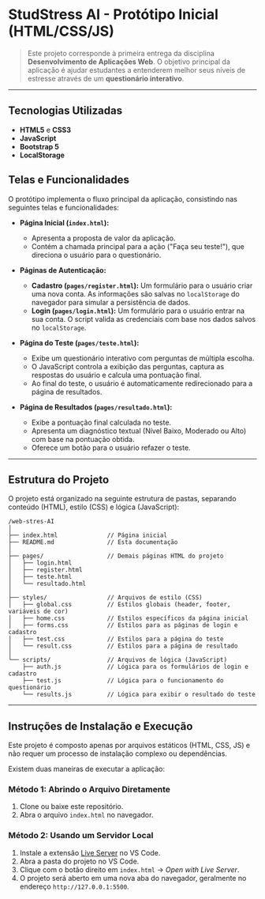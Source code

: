 # StudStress AI - Protótipo Inicial (HTML/CSS/JS)

>Este projeto corresponde à primeira entrega da disciplina **Desenvolvimento de Aplicações Web**. 
>O objetivo principal da aplicação é ajudar estudantes a entenderem melhor seus níveis de estresse através de um **questionário interativo**.

-----

## Tecnologias Utilizadas
- **HTML5** e **CSS3**
- **JavaScript**
- **Bootstrap 5**
- **LocalStorage** 

## Telas e Funcionalidades

O protótipo implementa o fluxo principal da aplicação, consistindo nas seguintes telas e funcionalidades:

  * **Página Inicial (`index.html`):**

      * Apresenta a proposta de valor da aplicação.
      * Contém a chamada principal para a ação ("Faça seu teste\!"), que direciona o usuário para o questionário.

  * **Páginas de Autenticação:**

      * **Cadastro (`pages/register.html`):** Um formulário para o usuário criar uma nova conta. As informações são salvas no `localStorage` do navegador para simular a persistência de dados.
      * **Login (`pages/login.html`):** Um formulário para o usuário entrar na sua conta. O script valida as credenciais com base nos dados salvos no `localStorage`.

  * **Página do Teste (`pages/teste.html`):**

      * Exibe um questionário interativo com perguntas de múltipla escolha.
      * O JavaScript controla a exibição das perguntas, captura as respostas do usuário e calcula uma pontuação final.
      * Ao final do teste, o usuário é automaticamente redirecionado para a página de resultados.

  * **Página de Resultados (`pages/resultado.html`):**

      * Exibe a pontuação final calculada no teste.
      * Apresenta um diagnóstico textual (Nível Baixo, Moderado ou Alto) com base na pontuação obtida.
      * Oferece um botão para o usuário refazer o teste.

-----

## Estrutura do Projeto

O projeto está organizado na seguinte estrutura de pastas, separando conteúdo (HTML), estilo (CSS) e lógica (JavaScript):

```
/web-stres-AI
│
├── index.html              // Página inicial
├── README.md               // Esta documentação
│
├── pages/                  // Demais páginas HTML do projeto
│   ├── login.html
│   ├── register.html
│   ├── teste.html
│   └── resultado.html
│
├── styles/                 // Arquivos de estilo (CSS)
│   ├── global.css          // Estilos globais (header, footer, variáveis de cor)
│   ├── home.css            // Estilos específicos da página inicial
│   ├── forms.css           // Estilos para as páginas de login e cadastro
│   ├── test.css            // Estilos para a página do teste
│   └── result.css          // Estilos para a página de resultado
│
└── scripts/                // Arquivos de lógica (JavaScript)
    ├── auth.js             // Lógica para os formulários de login e cadastro
    ├── test.js             // Lógica para o funcionamento do questionário
    └── results.js          // Lógica para exibir o resultado do teste
```

-----

## Instruções de Instalação e Execução

Este projeto é composto apenas por arquivos estáticos (HTML, CSS, JS) e não requer um processo de instalação complexo ou dependências.

Existem duas maneiras de executar a aplicação:

### Método 1: Abrindo o Arquivo Diretamente

1.  Clone ou baixe este repositório.
2.  Abra o arquivo `index.html` no navegador.

### Método 2: Usando um Servidor Local

1.  Instale a extensão [Live Server](https://marketplace.visualstudio.com/items?itemName=ritwickdey.LiveServer) no VS Code.
2.  Abra a pasta do projeto no VS Code.
3. Clique com o botão direito em `index.html` → *Open with Live Server*.  
5.  O projeto será aberto em uma nova aba do navegador, geralmente no endereço `http://127.0.0.1:5500`.